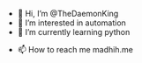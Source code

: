 - 👋 Hi, I’m @TheDaemonKing
- 👀 I’m interested in automation
- 🌱 I’m currently learning python
<!--- 💞️ I’m looking to collaborate on --->
- 📫 How to reach me madhih.me

<!---
TheDaemonKing/TheDaemonKing is a ✨ special ✨ repository because its `README.md` (this file) appears on your GitHub profile.
You can click the Preview link to take a look at your changes.
--->
